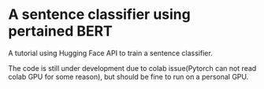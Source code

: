 # A sentence classifier using pertained BERT

A tutorial using Hugging Face API to train a sentence classifier.  

The code is still under development due to colab issue(Pytorch can not read colab GPU for some reason), but should be fine to run on a personal GPU.